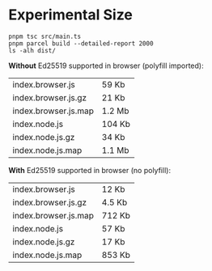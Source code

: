 # Experimental Size

```
pnpm tsc src/main.ts
pnpm parcel build --detailed-report 2000
ls -alh dist/
```

**Without** Ed25519 supported in browser (polyfill imported):

|||
| :--- | :--- |
| index.browser.js | 59 Kb |
| index.browser.js.gz | 21 Kb |
| index.browser.js.map | 1.2 Mb |
| index.node.js | 104 Kb |
| index.node.js.gz | 34 Kb |
| index.node.js.map | 1.1 Mb |

**With** Ed25519 supported in browser (no polyfill):

|||
| :--- | :--- |
| index.browser.js | 12 Kb |
| index.browser.js.gz | 4.5 Kb |
| index.browser.js.map | 712 Kb |
| index.node.js | 57 Kb |
| index.node.js.gz | 17 Kb |
| index.node.js.map | 853 Kb |